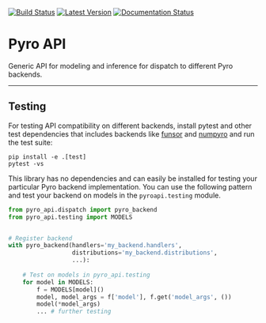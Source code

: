 [![Build Status](https://travis-ci.com/pyro-ppl/pyro-api.svg?branch=master)](https://travis-ci.com/pyro-ppl/pyro-api)
[![Latest Version](https://badge.fury.io/py/pyro-api.svg)](https://pypi.python.org/pypi/pyro-api)
[![Documentation Status](https://readthedocs.org/projects/pyro-api/badge/?version=latest)](http://pyro-api.readthedocs.io/en/latest/?badge=master)

# Pyro API

Generic API for modeling and inference for dispatch to different Pyro backends.

----------------------------------------------------------------------------------------------------

## Testing

For testing API compatibility on different backends, install pytest and other test dependencies that includes backends like [funsor](https://github.com/pyro-ppl/funsor) and [numpyro](https://github.com/pyro-ppl/numpyro) and run the test suite:

```
pip install -e .[test]
pytest -vs
```

This library has no dependencies and can easily be installed for testing your particular Pyro backend
implementation. You can use the following pattern and test your backend on models in the `pyroapi.testing`
module.

```python
from pyro_api.dispatch import pyro_backend
from pyro_api.testing import MODELS


# Register backend
with pyro_backend(handlers='my_backend.handlers', 
                  distributions='my_backend.distributions',
                  ...):
                  
    # Test on models in pyro_api.testing
    for model in MODELS:
        f = MODELS[model]()
        model, model_args = f['model'], f.get('model_args', ())
        model(*model_args) 
        ... # further testing
``` 
